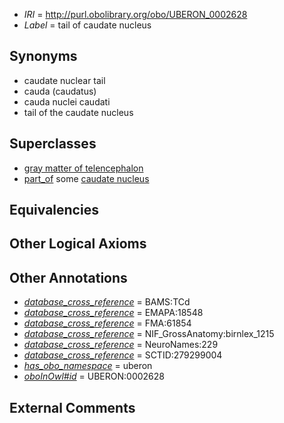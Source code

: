  * *IRI* = http://purl.obolibrary.org/obo/UBERON_0002628
 * *Label* = tail of caudate nucleus

## Synonyms

 * caudate nuclear tail
 * cauda  (caudatus)
 * cauda nuclei caudati
 * tail of the caudate nucleus

## Superclasses

 * [gray matter of telencephalon](../../UBERON/00/UBERON_0011300.md)
 * [part_of](../../BFO/50/BFO_0000050.md) some [caudate nucleus](../../UBERON/73/UBERON_0001873.md)

## Equivalencies


## Other Logical Axioms


## Other Annotations

 * *[database_cross_reference](../../ef/oboInOwl#hasDbXref.md)* = BAMS:TCd
 * *[database_cross_reference](../../ef/oboInOwl#hasDbXref.md)* = EMAPA:18548
 * *[database_cross_reference](../../ef/oboInOwl#hasDbXref.md)* = FMA:61854
 * *[database_cross_reference](../../ef/oboInOwl#hasDbXref.md)* = NIF_GrossAnatomy:birnlex_1215
 * *[database_cross_reference](../../ef/oboInOwl#hasDbXref.md)* = NeuroNames:229
 * *[database_cross_reference](../../ef/oboInOwl#hasDbXref.md)* = SCTID:279299004
 * *[has_obo_namespace](../../ce/oboInOwl#hasOBONamespace.md)* = uberon
 * *[oboInOwl#id](../../id/oboInOwl#id.md)* = UBERON:0002628

## External Comments


